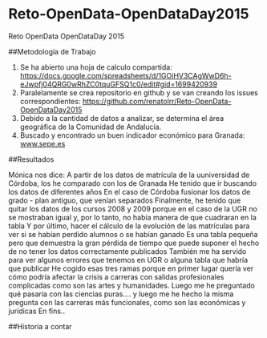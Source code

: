 # Reto-OpenData-OpenDataDay2015
Reto OpenData OpenDataDay 2015

##Metodología de Trabajo  

1. Se ha abierto una hoja de calculo compartida: https://docs.google.com/spreadsheets/d/1GOiHV3CAgWwD6h-eJwpfj04QRG0wRhZC0tquGFSQ1c0/edit#gid=1699420939
2. Paralelamente se crea repositorio en github y se van creando los issues correspondientes: https://github.com/renatolrr/Reto-OpenData-OpenDataDay2015 
3. Debido a la cantidad de datos a analizar, se determina el área geográfica de la Comunidad de Andalucía.  
4. Buscado y encontrado un buen indicador económico para Granada: www.sepe.es   


##Resultados  

Mónica nos dice:
A partir de los datos de matrícula de la uuniversidad de Córdoba, los he comparado con los de Granada
He tenido que ir buscando los datos de diferentes años
En el caso de Córdoba fusionar los datos de grado - plan antiguo, que venían separados
Finalmente, he tenido que quitar los datos de los cursos 2008 y 2009 porque en el caso de la UGR no se mostraban igual y, por lo tanto, no había manera de que cuadraran en la tabla
Y por último, hacer el cálculo de la evolución de las matrículas para ver si se habían perdido alumnos o se habían ganado
Es una tabla pequeña pero que demuestra la gran pérdida de tiempo que puede suponer el hecho de no tener los datos correctamente publicados
También me ha servido para ver algunos errores que tenemos en UGR o alguna tabla que habría que publicar
He cogido esas tres ramas porque en primer lugar quería ver cómo podría afectar la crisis a carreras con salidas profesionales complicadas como son las artes y humanidades.
Luego me he preguntado qué pasaría con las ciencias puras....
y luego me he hecho la misma pregunta con las carreras más funcionales, como son las económicas y jurídicas
En fins.. 

##Historia a contar  
